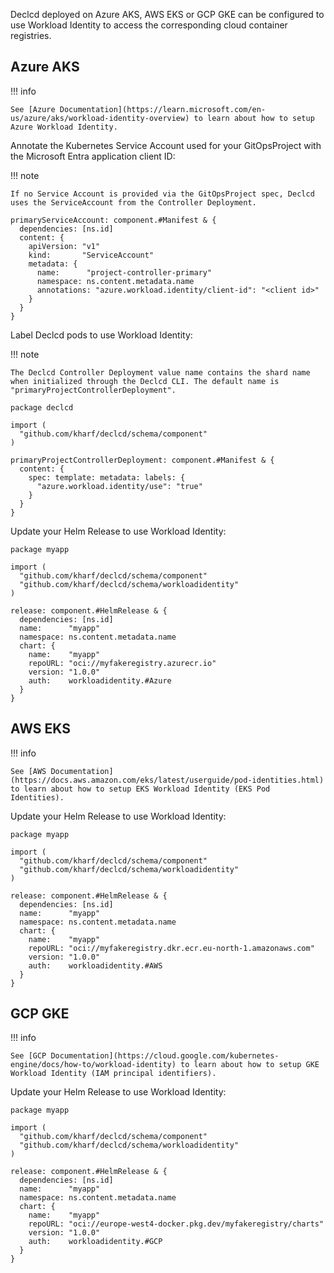 Declcd deployed on Azure AKS, AWS EKS or GCP GKE can be configured to use Workload Identity to access the corresponding cloud container registries.

## Azure AKS

!!! info

    See [Azure Documentation](https://learn.microsoft.com/en-us/azure/aks/workload-identity-overview) to learn about how to setup Azure Workload Identity.

Annotate the Kubernetes Service Account used for your GitOpsProject with the Microsoft Entra application
client ID:

!!! note

    If no Service Account is provided via the GitOpsProject spec, Declcd uses the ServiceAccount from the Controller Deployment.

``` cue
primaryServiceAccount: component.#Manifest & {
  dependencies: [ns.id]
  content: {
    apiVersion: "v1"
    kind:       "ServiceAccount"
    metadata: {
      name:      "project-controller-primary"
      namespace: ns.content.metadata.name
      annotations: "azure.workload.identity/client-id": "<client id>"
    }
  }
}
```

Label Declcd pods to use Workload Identity:

!!! note

    The Declcd Controller Deployment value name contains the shard name when initialized through the Declcd CLI. The default name is "primaryProjectControllerDeployment".

``` cue title="declcd/patch.cue"
package declcd

import (
  "github.com/kharf/declcd/schema/component"
)

primaryProjectControllerDeployment: component.#Manifest & {
  content: {
    spec: template: metadata: labels: {
      "azure.workload.identity/use": "true"
    }
  }
}
```

Update your Helm Release to use Workload Identity:

``` cue
package myapp

import (
  "github.com/kharf/declcd/schema/component"
  "github.com/kharf/declcd/schema/workloadidentity"
)

release: component.#HelmRelease & {
  dependencies: [ns.id]
  name:      "myapp"
  namespace: ns.content.metadata.name
  chart: {
    name:    "myapp"
    repoURL: "oci://myfakeregistry.azurecr.io"
    version: "1.0.0"
    auth:    workloadidentity.#Azure
  }
}
```

## AWS EKS

!!! info

    See [AWS Documentation](https://docs.aws.amazon.com/eks/latest/userguide/pod-identities.html) to learn about how to setup EKS Workload Identity (EKS Pod Identities).

Update your Helm Release to use Workload Identity:

``` cue
package myapp

import (
  "github.com/kharf/declcd/schema/component"
  "github.com/kharf/declcd/schema/workloadidentity"
)

release: component.#HelmRelease & {
  dependencies: [ns.id]
  name:      "myapp"
  namespace: ns.content.metadata.name
  chart: {
    name:    "myapp"
    repoURL: "oci://myfakeregistry.dkr.ecr.eu-north-1.amazonaws.com"
    version: "1.0.0"
    auth:    workloadidentity.#AWS
  }
}
```

## GCP GKE

!!! info

    See [GCP Documentation](https://cloud.google.com/kubernetes-engine/docs/how-to/workload-identity) to learn about how to setup GKE Workload Identity (IAM principal identifiers).

Update your Helm Release to use Workload Identity:

``` cue
package myapp

import (
  "github.com/kharf/declcd/schema/component"
  "github.com/kharf/declcd/schema/workloadidentity"
)

release: component.#HelmRelease & {
  dependencies: [ns.id]
  name:      "myapp"
  namespace: ns.content.metadata.name
  chart: {
    name:    "myapp"
    repoURL: "oci://europe-west4-docker.pkg.dev/myfakeregistry/charts"
    version: "1.0.0"
    auth:    workloadidentity.#GCP
  }
}
```
